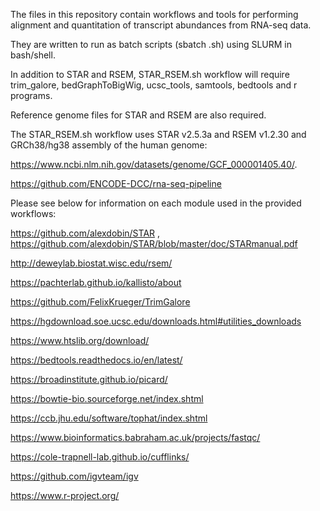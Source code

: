The files in this repository contain workflows and tools for performing alignment and quantitation of transcript abundances from RNA-seq data.

They are written to run as batch scripts (sbatch .sh) using SLURM in bash/shell. 

In addition to STAR and RSEM, STAR_RSEM.sh workflow will require trim_galore, bedGraphToBigWig, ucsc_tools, samtools, bedtools and r programs.

Reference genome files for STAR and RSEM are also required. 

The STAR_RSEM.sh workflow uses STAR v2.5.3a and RSEM v1.2.30 and GRCh38/hg38 assembly of the human genome: 

https://www.ncbi.nlm.nih.gov/datasets/genome/GCF_000001405.40/. 

https://github.com/ENCODE-DCC/rna-seq-pipeline

Please see below for information on each module used in the provided workflows:

https://github.com/alexdobin/STAR  ,   https://github.com/alexdobin/STAR/blob/master/doc/STARmanual.pdf

http://deweylab.biostat.wisc.edu/rsem/

https://pachterlab.github.io/kallisto/about

https://github.com/FelixKrueger/TrimGalore

https://hgdownload.soe.ucsc.edu/downloads.html#utilities_downloads

https://www.htslib.org/download/

https://bedtools.readthedocs.io/en/latest/

https://broadinstitute.github.io/picard/

https://bowtie-bio.sourceforge.net/index.shtml

https://ccb.jhu.edu/software/tophat/index.shtml

https://www.bioinformatics.babraham.ac.uk/projects/fastqc/

https://cole-trapnell-lab.github.io/cufflinks/

https://github.com/igvteam/igv

https://www.r-project.org/
